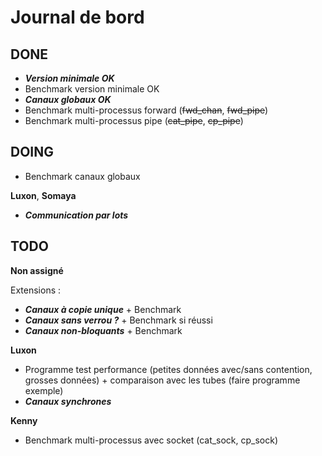
# Journal de bord #

## DONE ##

- ***Version minimale OK***
- Benchmark version minimale OK
- ***Canaux globaux OK***
- Benchmark multi-processus forward (~~fwd_chan~~, ~~fwd_pipe~~)
- Benchmark multi-processus pipe (~~cat_pipe~~, ~~cp_pipe~~)

## DOING ##

- Benchmark canaux globaux

**Luxon**, **Somaya**

- ***Communication par lots***

## TODO ##

**Non assigné**

Extensions :
- ***Canaux à copie unique*** +  Benchmark
- ***Canaux sans verrou ?*** + Benchmark si réussi
- ***Canaux non-bloquants*** +  Benchmark

**Luxon**

- Programme test performance (petites données avec/sans contention,
    grosses données) + comparaison avec les tubes (faire programme exemple)
- ***Canaux synchrones***

**Kenny**

- Benchmark multi-processus avec socket (cat_sock, cp_sock)
